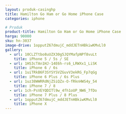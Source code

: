 ```yaml
---
layout: produk-casinghp
title: Hamilton Go Ham or Go Home iPhone Case
categories: iphone

# Produk
product-title: Hamilton Go Ham or Go Home iPhone Case
harga: 90000
sku: hn-3037
image-drive: 1opputZ67dmujC_mddJETnHBkiwKMvLl0
gallery:
  - url: 10CLZTtbo8uUZX30g5JQYMafpNPf8vuLt
    title: iPhone 5 / 5s / SE
  - url: 1HS3cTAn1HJ-14E6h-rs6_LRWXx1_LiSK
    title: iPhone 6 / 6s
  - url: 1uiTRkB6F3SYSYSVZGuvV3ekRG_Fp7qGg
    title: iPhone 6 Plus / 6s Plus
  - url: 1uz38WWRRdNjZSiQZx-O-fRknHWS4y_54
    title: iPhone 7 / 8
  - url: 1ch-PsVEYQDITl9w_4fh1oUP_NW6_7fDo
    title: iPhone 7 Plus / 8 Plus
  - url: 1opputZ67dmujC_mddJETnHBkiwKMvLl0
    title: iPhone X
---
```

